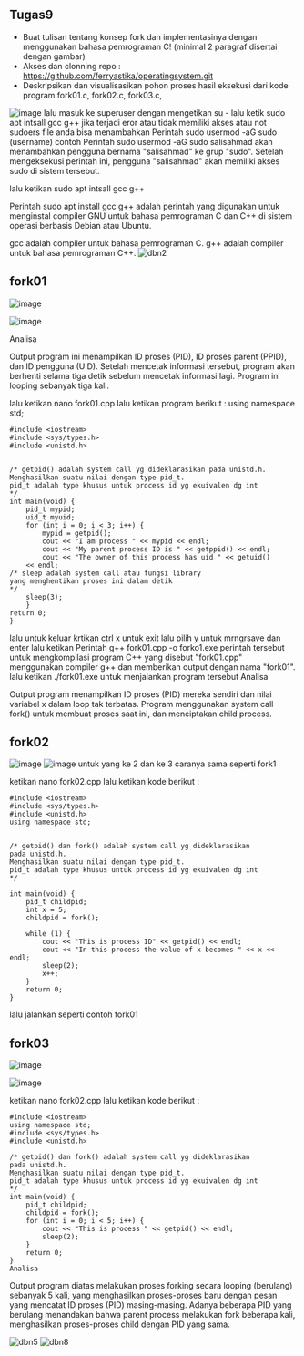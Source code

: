 ## Tugas9

- Buat tulisan tentang konsep fork dan implementasinya dengan menggunakan bahasa pemrograman C! (minimal 2 paragraf disertai dengan gambar)
- Akses dan clonning repo : https://github.com/ferryastika/operatingsystem.git
- Deskripsikan dan visualisasikan pohon proses hasil eksekusi dari kode program fork01.c, fork02.c, fork03.c,

![image](https://github.com/StalisAhmadSholeh/SysOP24-3123521010/assets/160557634/eb152342-e3bd-456e-b238-d876eb4b35db)
lalu masuk ke superuser dengan mengetikan su -
lalu ketik sudo apt intsall gcc g++ 
jika terjadi eror atau tidak memiliki akses atau not sudoers file
anda bisa menambahkan Perintah sudo usermod -aG sudo (username) 
contoh
Perintah sudo usermod -aG sudo salisahmad akan menambahkan pengguna bernama "salisahmad" ke grup "sudo". Setelah mengeksekusi perintah ini, pengguna "salisahmad" akan memiliki akses sudo di sistem tersebut.

lalu ketikan sudo apt intsall gcc g++ 

Perintah sudo apt install gcc g++ adalah perintah yang digunakan untuk menginstal compiler GNU untuk bahasa pemrograman C dan C++ di sistem operasi berbasis Debian atau Ubuntu.

gcc adalah compiler untuk bahasa pemrograman C.
g++ adalah compiler untuk bahasa pemrograman C++.
![dbn2](https://github.com/StalisAhmadSholeh/SysOP24-3123521010/assets/160557634/b99f381f-d3cd-428f-9e45-deafed971129)

## fork01

![image](https://github.com/StalisAhmadSholeh/SysOP24-3123521010/assets/160557634/a394e858-308c-499a-8b77-cf4542881dca)

![image](https://github.com/StalisAhmadSholeh/SysOP24-3123521010/assets/160557634/aeacbfca-743b-46b4-bf04-909133523290)

Analisa

Output program ini menampilkan ID proses (PID), ID proses parent (PPID), dan ID pengguna (UID). Setelah mencetak informasi tersebut, program akan berhenti selama tiga detik sebelum mencetak informasi lagi. Program ini looping sebanyak tiga kali.


lalu ketikan nano fork01.cpp lalu ketikan program berikut :
using namespace std;


```
#include <iostream>
#include <sys/types.h>
#include <unistd.h>


/* getpid() adalah system call yg dideklarasikan pada unistd.h.
Menghasilkan suatu nilai dengan type pid_t.
pid_t adalah type khusus untuk process id yg ekuivalen dg int
*/
int main(void) {
	pid_t mypid;
	uid_t myuid;
	for (int i = 0; i < 3; i++) {
		mypid = getpid();
		cout << "I am process " << mypid << endl;
		cout << "My parent process ID is " << getppid() << endl;
		cout << "The owner of this process has uid " << getuid()
	<< endl;
/* sleep adalah system call atau fungsi library
yang menghentikan proses ini dalam detik
*/
	sleep(3);
	}
return 0;
}
```
lalu untuk keluar krtikan ctrl x untuk exit lalu pilih y untuk mrngrsave dan enter 
lalu ketikan Perintah g++ fork01.cpp -o forko1.exe
perintah tersebut untuk mengkompilasi program C++ yang disebut "fork01.cpp" menggunakan compiler g++ dan memberikan output dengan nama "fork01".
lalu ketikan ./fork01.exe untuk menjalankan program tersebut
Analisa

Output program menampilkan ID proses (PID) mereka sendiri dan nilai variabel x dalam loop tak terbatas. Program menggunakan system call fork() untuk membuat proses saat ini, dan menciptakan child process.

## fork02

![image](https://github.com/StalisAhmadSholeh/SysOP24-3123521010/assets/160557634/6d67d26c-374a-4a10-9116-22c6960c21f9)
![image](https://github.com/StalisAhmadSholeh/SysOP24-3123521010/assets/160557634/2058b1d0-31bc-404c-9ef2-f04695b906f4)
untuk yang ke 2 dan ke 3 caranya sama seperti fork1 

ketikan nano fork02.cpp 
lalu ketikan kode berikut :


```
#include <iostream>
#include <sys/types.h>
#include <unistd.h>
using namespace std;


/* getpid() dan fork() adalah system call yg dideklarasikan
pada unistd.h.
Menghasilkan suatu nilai dengan type pid_t.
pid_t adalah type khusus untuk process id yg ekuivalen dg int
*/

int main(void) {
	pid_t childpid;
	int x = 5;
	childpid = fork();

	while (1) {
		cout << "This is process ID" << getpid() << endl;
		cout << "In this process the value of x becomes " << x << endl;	
		sleep(2);
		x++;
	}
	return 0;
}
```
lalu jalankan seperti contoh fork01
## fork03

![image](https://github.com/StalisAhmadSholeh/SysOP24-3123521010/assets/160557634/a4e20de9-fcb6-4717-9e6c-42b33fbef611)

![image](https://github.com/StalisAhmadSholeh/SysOP24-3123521010/assets/160557634/6fe30bdc-6ed4-4bb7-8464-a40fe63f24a4)


ketikan nano fork02.cpp 
lalu ketikan kode berikut :

```
#include <iostream>
using namespace std;
#include <sys/types.h>
#include <unistd.h>

/* getpid() dan fork() adalah system call yg dideklarasikan
pada unistd.h.
Menghasilkan suatu nilai dengan type pid_t.
pid_t adalah type khusus untuk process id yg ekuivalen dg int
*/
int main(void) {
	pid_t childpid;
	childpid = fork();
	for (int i = 0; i < 5; i++) {
		cout << "This is process " << getpid() << endl;
		sleep(2);
	}
	return 0;
}
Analisa
```
Output program diatas melakukan proses forking secara looping (berulang) sebanyak 5 kali, yang menghasilkan proses-proses baru dengan pesan yang mencatat ID proses (PID) masing-masing. Adanya beberapa PID yang berulang menandakan bahwa parent process melakukan fork beberapa kali, menghasilkan proses-proses child dengan PID yang sama.



![dbn5](https://github.com/StalisAhmadSholeh/SysOP24-3123521010/assets/160557634/b28906ad-60cb-49fd-8b82-eafa3027b87b)
![dbn8](https://github.com/StalisAhmadSholeh/SysOP24-3123521010/assets/160557634/a53d3bb6-7733-41af-a9a2-cc349f14737f)

